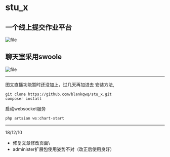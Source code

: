 # stu_x
## 一个线上提交作业平台
![file](https://iocaffcdn.phphub.org/uploads/images/201812/07/25840/iicmS8x9g2.png!/fw/1240)
## 聊天室采用swoole
![file](https://iocaffcdn.phphub.org/uploads/images/201812/07/25840/e1fJQlxohs.png!/fw/1240)

-----
图文直播功能暂时还没加上，过几天再加进去
安装方法,
```
git clone https://github.com/blankqwq/stu_x.git
composer install
```
启动websocket服务
```
php artsian ws:chart-start  
```
---
18/12/10 
  - 修复文章修改页面\
  - administer扩展包使用姿势不对（改正后使用良好）
